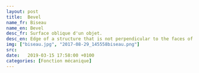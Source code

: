 ```yaml
---
layout: post
title:  Bevel
name_fr: Biseau
name_en: Bevel
desc_fr: Surface oblique d'un objet.
desc_en: Edge of a structure that is not perpendicular to the faces of the piece. The words bevel and chamfer overlap in usage
img: ["biseau.jpg", "2017-08-29_145558biseau.png"] 
src: 
date:   2019-03-15 17:58:00 +0100
categories: [Fonction mécanique]
---
```

